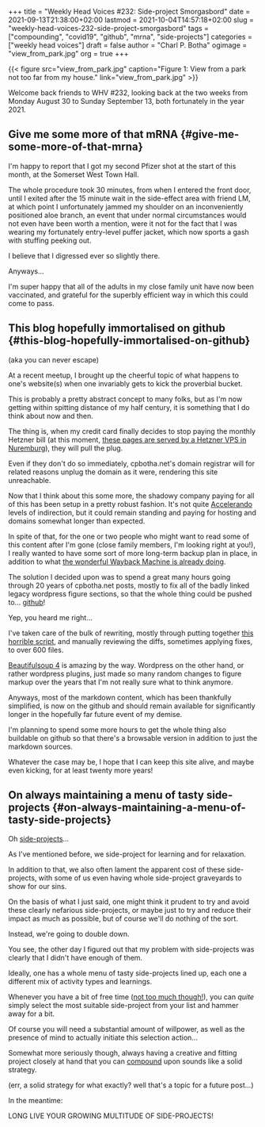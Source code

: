 +++
title = "Weekly Head Voices #232: Side-project Smorgasbord"
date = 2021-09-13T21:38:00+02:00
lastmod = 2021-10-04T14:57:18+02:00
slug = "weekly-head-voices-232-side-project-smorgasbord"
tags = ["compounding", "covid19", "github", "mrna", "side-projects"]
categories = ["weekly head voices"]
draft = false
author = "Charl P. Botha"
ogimage = "view_from_park.jpg"
org = true
+++

{{< figure src="view_from_park.jpg" caption="Figure 1: View from a park not too far from my house." link="view_from_park.jpg" >}}

Welcome back friends to WHV #232, looking back at the two weeks from Monday
August 30 to Sunday September 13, both fortunately in the year 2021.


## Give me some more of that mRNA {#give-me-some-more-of-that-mrna}

I'm happy to report that I got my second Pfizer shot at the start of this
month, at the Somerset West Town Hall.

The whole procedure took 30 minutes, from when I entered the front door, until
I exited after the 15 minute wait in the side-effect area with friend LM, at
which point I unfortunately jammed my shoulder on an inconveniently positioned
aloe branch, an event that under normal circumstances would not even have been
worth a mention, were it not for the fact that I was wearing my fortunately
entry-level puffer jacket, which now sports a gash with stuffing peeking out.

I believe that I digressed ever so slightly there.

Anyways...

I'm super happy that all of the adults in my close family unit have now been
vaccinated, and grateful for the superbly efficient way in which this could
come to pass.


## This blog hopefully immortalised on github {#this-blog-hopefully-immortalised-on-github}

(aka you can never escape)

At a recent meetup, I brought up the cheerful topic of what happens to one's
website(s) when one invariably gets to kick the proverbial bucket.

This is probably a pretty abstract concept to many folks, but as I'm now
getting within spitting distance of my half century, it is something that I do
think about now and then.

The thing is, when my credit card finally decides to stop paying the monthly
Hetzner bill (at this moment, [these pages are served by a Hetzner VPS in
Nuremburg](/2020/02/23/weekly-head-voices-189-all-systems-green/#the-whole-cpbothanet-hive-has-been-migrated-to-a-small-hetzner-server)), they will pull the plug.

Even if they don't do so immediately, cpbotha.net's domain registrar will for
related reasons unplug the domain as it were, rendering this site unreachable.

Now that I think about this some more, the shadowy company paying for all of
this has been setup in a pretty robust fashion. It's not quite [Accelerando](https://en.wikipedia.org/wiki/Accelerando)
levels of indirection, but it could remain standing and paying for hosting and
domains somewhat longer than expected.

In spite of that, for the one or two people who might want to read some of this
content after I'm gone (close family members, I'm looking right at you!), I
really wanted to have some sort of more long-term backup plan in place, in
addition to what [the wonderful Wayback Machine is already doing](https://web.archive.org/web/*/cpbotha.net).

The solution I decided upon was to spend a great many hours going through 20
years of cpbotha.net posts, mostly to fix all of the badly linked legacy
wordpress figure sections, so that the whole thing could be pushed
to... [github](https://github.com/cpbotha/cpbotha.github.io)!

Yep, you heard me right...

I've taken care of the bulk of rewriting, mostly through putting together [this
horrible script](https://github.com/cpbotha/cpbotha.github.io/blob/main/mine/convert%5Fwp%5Ffigures.py), and manually reviewing the diffs, sometimes applying fixes, to
over 600 files.

[Beautifulsoup 4](https://www.crummy.com/software/BeautifulSoup/) is amazing by the way. Wordpress on the other hand, or rather
wordpress plugins, just made so many random changes to figure markup over the
years that I'm not really sure what to think anymore.

Anyways, most of the markdown content, which has been thankfully simplified, is
now on the github and should remain available for significantly longer in the
hopefully far future event of my demise.

I'm planning to spend some more hours to get the whole thing also buildable on
github so that there's a browsable version in addition to just the markdown
sources.

Whatever the case may be, I hope that I can keep this site alive, and maybe even
kicking, for at least twenty more years!


## On always maintaining a menu of tasty side-projects {#on-always-maintaining-a-menu-of-tasty-side-projects}

Oh [side-projects](/tags/side-projects/)...

As I've mentioned before, we side-project for learning and for relaxation.

In addition to that, we also often lament the apparent cost of these
side-projects, with some of us even having whole side-project graveyards to
show for our sins.

On the basis of what I just said, one might think it prudent to try and avoid
these clearly nefarious side-projects, or maybe just to try and reduce their
impact as much as possible, but of course we'll do nothing of the sort.

Instead, we're going to double down.

You see, the other day I figured out that my problem with side-projects was
clearly that I didn't have enough of them.

Ideally, one has a whole menu of tasty side-projects lined up, each one a
different mix of activity types and learnings.

Whenever you have a bit of free time ([not too much though!](https://www.theguardian.com/science/2021/sep/09/study-links-too-much-free-time-to-lower-sense-of-wellbeing)), you can _quite_
simply select the most suitable side-project from your list and hammer away for
a bit.

Of course you will need a substantial amount of willpower, as well as the
presence of mind to actually initiate this selection action...

Somewhat more seriously though, always having a creative and fitting project
closely at hand that you can [compound](/tags/compounding/) upon sounds like a solid strategy.

(err, a solid strategy for what exactly? well that's a topic for a future post...)

In the meantime:

LONG LIVE  YOUR GROWING MULTITUDE OF SIDE-PROJECTS!